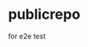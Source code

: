 # publicrepo
for e2e test






























































































































































































































































































